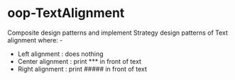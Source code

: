 # oop-TextAlignment
Composite design patterns and implement Strategy design patterns of Text alignment where: - 
- Left alignment : does nothing 
- Center alignment : print *** in front of text 
- Right alignment : print ##### in front of text
